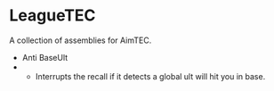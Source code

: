 # LeagueTEC
A collection of assemblies for AimTEC.

 * Anti BaseUlt
 * * Interrupts the recall if it detects a global ult will hit you in base.